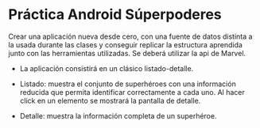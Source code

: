 # Práctica Android Súperpoderes

Crear una aplicación nueva desde cero, con una fuente de datos distinta a la usada durante las clases y conseguir replicar la estructura aprendida junto con las herramientas utilizadas. Se deberá utilizar la api de Marvel.

- La aplicación consistirá en un clásico listado-detalle.

- Listado: muestra el conjunto de superhéroes con una información reducida que permita identificar correctamente a cada uno. Al hacer click en un elemento se mostrará la pantalla de detalle.
  
- Detalle: muestra la información completa de un superhéroe.
